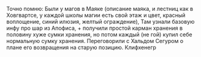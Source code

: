 Точно помню: Были у магов в Маяке (описание маяка, и лестниц как в Ховгвартсе, у каждой школы магии есть свой этаж и цвет, красный воплощение, синий илюзия, желтый ограждение), Там узнали базовую инфу про шар из Апофиса, + получили простой карман хранения в половину хуже сумки хранения, но потом каждый (не гой) купил себе нормальную сумку хранения. Переговорили с Хальдом Сегуром о плане его возвращения на старую позицию. Клифхенегр  